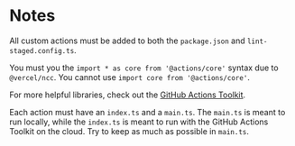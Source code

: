 # Notes

All custom actions must be added to both the `package.json` and `lint-staged.config.ts`.

You must you the `import * as core from '@actions/core'` syntax due to `@vercel/ncc`. You cannot use `import core from '@actions/core'`.

For more helpful libraries, check out the [GitHub Actions Toolkit](https://github.com/actions/toolkit).

Each action must have an `index.ts` and a `main.ts`. The `main.ts` is meant to run locally, while the `index.ts` is meant to run with the GitHub Actions Toolkit on the cloud. Try to keep as much as possible in `main.ts`.

